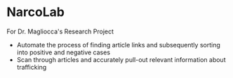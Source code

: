 # NarcoLab
For Dr. Magliocca's Research Project  
- Automate the process of finding article links and subsequently sorting into positive and negative cases 
- Scan through articles and accurately pull-out relevant information about trafficking
